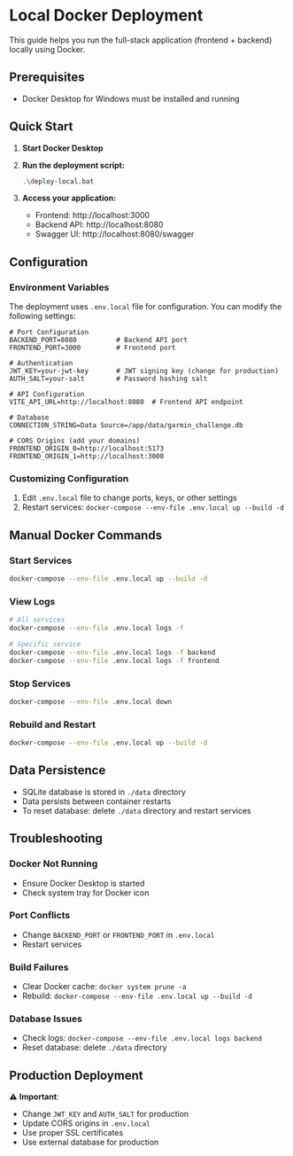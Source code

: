 # Local Docker Deployment

This guide helps you run the full-stack application (frontend + backend) locally using Docker.

## Prerequisites

- Docker Desktop for Windows must be installed and running

## Quick Start

1. **Start Docker Desktop**

2. **Run the deployment script:**
   ```bash
   .\deploy-local.bat
   ```

3. **Access your application:**
   - Frontend: http://localhost:3000
   - Backend API: http://localhost:8080
   - Swagger UI: http://localhost:8080/swagger

## Configuration

### Environment Variables

The deployment uses `.env.local` file for configuration. You can modify the following settings:

```env
# Port Configuration
BACKEND_PORT=8080          # Backend API port
FRONTEND_PORT=3000         # Frontend port

# Authentication
JWT_KEY=your-jwt-key       # JWT signing key (change for production)
AUTH_SALT=your-salt        # Password hashing salt

# API Configuration  
VITE_API_URL=http://localhost:8080  # Frontend API endpoint

# Database
CONNECTION_STRING=Data Source=/app/data/garmin_challenge.db

# CORS Origins (add your domains)
FRONTEND_ORIGIN_0=http://localhost:5173
FRONTEND_ORIGIN_1=http://localhost:3000
```

### Customizing Configuration

1. Edit `.env.local` file to change ports, keys, or other settings
2. Restart services: `docker-compose --env-file .env.local up --build -d`

## Manual Docker Commands

### Start Services
```bash
docker-compose --env-file .env.local up --build -d
```

### View Logs
```bash
# All services
docker-compose --env-file .env.local logs -f

# Specific service
docker-compose --env-file .env.local logs -f backend
docker-compose --env-file .env.local logs -f frontend
```

### Stop Services
```bash
docker-compose --env-file .env.local down
```

### Rebuild and Restart
```bash
docker-compose --env-file .env.local up --build -d
```

## Data Persistence

- SQLite database is stored in `./data` directory
- Data persists between container restarts
- To reset database: delete `./data` directory and restart services

## Troubleshooting

### Docker Not Running
- Ensure Docker Desktop is started
- Check system tray for Docker icon

### Port Conflicts
- Change `BACKEND_PORT` or `FRONTEND_PORT` in `.env.local`
- Restart services

### Build Failures
- Clear Docker cache: `docker system prune -a`
- Rebuild: `docker-compose --env-file .env.local up --build -d`

### Database Issues
- Check logs: `docker-compose --env-file .env.local logs backend`
- Reset database: delete `./data` directory

## Production Deployment

⚠️ **Important**: 
- Change `JWT_KEY` and `AUTH_SALT` for production
- Update CORS origins in `.env.local`
- Use proper SSL certificates
- Use external database for production